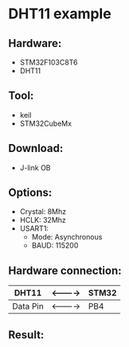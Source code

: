 # DHT11 example

## Hardware:
* STM32F103C8T6
* DHT11

## Tool:
* keil
* STM32CubeMx

## Download:
* J-link OB

## Options:
* Crystal: 8Mhz
* HCLK: 32Mhz
* USART1:
	* Mode: Asynchronous
	* BAUD: 115200

## Hardware connection:
DHT11|<---->|STM32
-|-|-
Data Pin|<---->| PB4

## Result:
